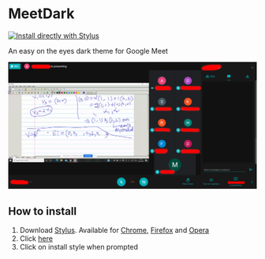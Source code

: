 # MeetDark

[![Install directly with Stylus](https://img.shields.io/badge/Install%20directly%20with-Stylus-00adad.svg)](https://github.com/TheTrio/MeetDark/raw/main/index.user.css)

An easy on the eyes dark theme for Google Meet

![Image](meet.png)

## How to install

1. Download [Stylus](https://github.com/openstyles/stylus). Available for [Chrome](https://chrome.google.com/webstore/detail/stylus/clngdbkpkpeebahjckkjfobafhncgmne), [Firefox](https://addons.mozilla.org/firefox/addon/styl-us/) and [Opera](https://addons.opera.com/extensions/details/stylus/)
2. Click [here](https://github.com/TheTrio/MeetDark/raw/main/index.user.css)
3. Click on install style when prompted
